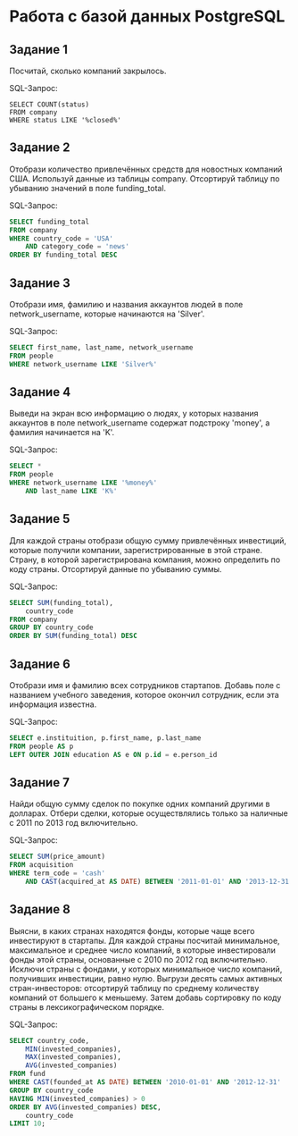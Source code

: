 # Работа с базой данных PostgreSQL

## Задание 1

Посчитай, сколько компаний закрылось.

SQL-Запрос:
```psql
SELECT COUNT(status)
FROM company
WHERE status LIKE '%closed%'
```

## Задание 2

Отобрази количество привлечённых средств для новостных компаний США. Используй данные из таблицы company. Отсортируй таблицу по убыванию значений в поле funding_total.

SQL-Запрос:
```sql
SELECT funding_total
FROM company
WHERE country_code = 'USA'
    AND category_code = 'news'
ORDER BY funding_total DESC
```

## Задание 3

Отобрази имя, фамилию и названия аккаунтов людей в поле network_username, которые начинаются на 'Silver'.

SQL-Запрос:
```sql
SELECT first_name, last_name, network_username
FROM people
WHERE network_username LIKE 'Silver%'
```

## Задание 4

Выведи на экран всю информацию о людях, у которых названия аккаунтов в поле network_username содержат подстроку 'money', а фамилия начинается на 'K'.

SQL-Запрос:
```sql
SELECT *
FROM people
WHERE network_username LIKE '%money%'
    AND last_name LIKE 'K%'
```

## Задание 5

Для каждой страны отобрази общую сумму привлечённых инвестиций, которые получили компании, зарегистрированные в этой стране. Страну, в которой зарегистрирована компания, можно определить по коду страны. Отсортируй данные по убыванию суммы.

SQL-Запрос:
```sql
SELECT SUM(funding_total),
    country_code
FROM company
GROUP BY country_code
ORDER BY SUM(funding_total) DESC
```

## Задание 6

Отобрази имя и фамилию всех сотрудников стартапов. Добавь поле с названием учебного заведения, которое окончил сотрудник, если эта информация известна.

SQL-Запрос:
```sql
SELECT e.instituition, p.first_name, p.last_name
FROM people AS p
LEFT OUTER JOIN education AS e ON p.id = e.person_id
```

## Задание 7

Найди общую сумму сделок по покупке одних компаний другими в долларах. Отбери сделки, которые осуществлялись только за наличные с 2011 по 2013 год включительно.

SQL-Запрос:
```sql
SELECT SUM(price_amount)
FROM acquisition
WHERE term_code = 'cash'
    AND CAST(acquired_at AS DATE) BETWEEN '2011-01-01' AND '2013-12-31'
```

## Задание 8

Выясни, в каких странах находятся фонды, которые чаще всего инвестируют в стартапы. 
Для каждой страны посчитай минимальное, максимальное и среднее число компаний, в которые инвестировали фонды этой страны, основанные с 2010 по 2012 год включительно. Исключи страны с фондами, у которых минимальное число компаний, получивших инвестиции, равно нулю. 
Выгрузи десять самых активных стран-инвесторов: отсортируй таблицу по среднему количеству компаний от большего к меньшему. Затем добавь сортировку по коду страны в лексикографическом порядке.

SQL-Запрос:
```sql
SELECT country_code,
    MIN(invested_companies),
    MAX(invested_companies),
    AVG(invested_companies)
FROM fund
WHERE CAST(founded_at AS DATE) BETWEEN '2010-01-01' AND '2012-12-31'
GROUP BY country_code
HAVING MIN(invested_companies) > 0
ORDER BY AVG(invested_companies) DESC,
    country_code
LIMIT 10;
```

